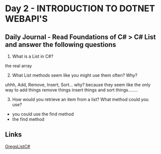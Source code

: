 # Day 2 - INTRODUCTION TO DOTNET WEBAPI'S

## Daily Journal - Read Foundations of C# > C# List and answer the following questions

1. What is a List in C#?

the real array

2. What List methods seem like you might use them often? Why?

uhhh, Add, Remove, Insert, Sort... why? because they seem like the only way to add things remove things insert things and sort things........

3. How would you retrieve an item from a list? What method could you use?

- you could use the find method
- the find method

## Links
<!--some comment-->
[GregsListC#](https://github.com/PaytonMacdonald/gregslistCsMine)